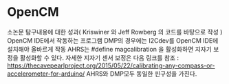 # OpenCM
소논문 탐구내용에 대한 성과( Kriswiner 와 Jeff Rowberg 의 코드를 바탕으로 작성 ) 
OpenCM IDE에서 작동하는 프로그램
DMP의 경우에는 I2Cdev를 OpenCM IDE에 설치해야 올바르게 작동
AHRS는 #define magcalibration 을 활성화하면 지자기 보정을 활성화할 수 있다. 자세한 지자기 센서 보정은
다음 링크를 참조 : https://thecavepearlproject.org/2015/05/22/calibrating-any-compass-or-accelerometer-for-arduino/
AHRS와 DMP모두 동일한 핀구성을 가진다. 
